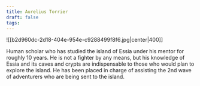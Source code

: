 ```yaml
---
title: Aurelius Torrier
draft: false
tags:
---
```

 

![[b2d960dc-2d18-404e-954e-c9288499f8f6.jpg|center|400]]

Human scholar who has studied the island of Essia under his mentor for roughly 10 years. He is not a fighter by any means, but his knowledge of Essia and its caves and crypts are indispensable to those who would plan to explore the island. He has been placed in charge of assisting the 2nd wave of adventurers who are being sent to the island.